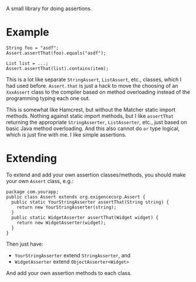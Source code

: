 
A small library for doing assertions.

Example
=======

    String foo = "asdf";
    Assert.assertThat(foo).equals("asdf");

    List list = ...;
    Assert.assertThat(list).contains(item);

This is a lot like separate `StringAssert`, `ListAssert`, etc., classes, which I had used before. `Assert.that` is just a hack to move the choosing of an `XxxAssert` class to the compiler based on method overloading instead of the programming typing each one out.

This is somewhat like Hamcrest, but without the Matcher static import methods. Nothing against static import methods, but I like `assertThat` returning the appropriate `StringAsserter`, `ListAsserter`, etc., just based on basic Java method overloading. And this also cannot do `or` type logical, which is just fine with me. I like simple assertions.

Extending
=========

To extend and add your own assertion classes/methods, you should make your own `Assert` class, e.g.:

    package com.yourapp;
    public class Assert extends org.exigencecorp.Assert {
      public static YourStringAsserter assertThat(String string) {
        return new YourStringAsserter(string);
      }
      public static WidgetAsserter assertThat(Widget widget) {
        return new WidgetAsserter(widget);
      }
    }

Then just have:

* `YourStringAsserter` extend `StringAsserter`, and
* `WidgetAsserter` extend `ObjectAsserter<Widget>`

And add your own assertion methods to each class.

